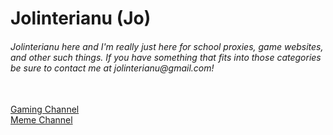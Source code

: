 <h1>Jolinterianu (Jo)</h>
<br>
<h6>Jolinterianu here and I'm really just here for school proxies, game websites, and other such things.
If you have something that fits into those categories be sure to contact me at jolinterianu@gmail.com!</h6>
<br>
<a href="https://www.youtube.com/channel/UCQgp7P9Ah-WkosoBJPOHbAg" target="_blank">Gaming Channel</a>
<br>
<a href="https://www.youtube.com/channel/UC4SbdQ7maC1epAfEuTA6Fng" target="_blank">Meme Channel</a>
